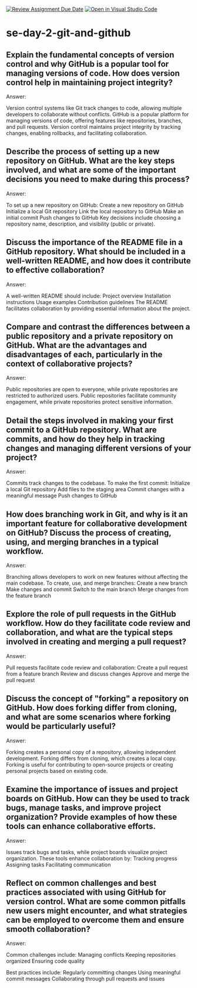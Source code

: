 [![Review Assignment Due Date](https://classroom.github.com/assets/deadline-readme-button-22041afd0340ce965d47ae6ef1cefeee28c7c493a6346c4f15d667ab976d596c.svg)](https://classroom.github.com/a/8wgCKhpZ)
[![Open in Visual Studio Code](https://classroom.github.com/assets/open-in-vscode-2e0aaae1b6195c2367325f4f02e2d04e9abb55f0b24a779b69b11b9e10269abc.svg)](https://classroom.github.com/online_ide?assignment_repo_id=15585550&assignment_repo_type=AssignmentRepo)
# se-day-2-git-and-github
## Explain the fundamental concepts of version control and why GitHub is a popular tool for managing versions of code. How does version control help in maintaining project integrity?

Answer:

Version control systems like Git track changes to code, allowing multiple developers to collaborate without conflicts. GitHub is a popular platform for managing versions of code, offering features like repositories, branches, and pull requests. Version control maintains project integrity by tracking changes, enabling rollbacks, and facilitating collaboration.

## Describe the process of setting up a new repository on GitHub. What are the key steps involved, and what are some of the important decisions you need to make during this process?

Answer:

To set up a new repository on GitHub:
Create a new repository on GitHub
Initialize a local Git repository
Link the local repository to GitHub
Make an initial commit
Push changes to GitHub
Key decisions include choosing a repository name, description, and visibility (public or private).

## Discuss the importance of the README file in a GitHub repository. What should be included in a well-written README, and how does it contribute to effective collaboration?

Answer:

A well-written README should include:
Project overview
Installation instructions
Usage examples
Contribution guidelines
The README facilitates collaboration by providing essential information about the project.

## Compare and contrast the differences between a public repository and a private repository on GitHub. What are the advantages and disadvantages of each, particularly in the context of collaborative projects?

Answer:

Public repositories are open to everyone, while private repositories are restricted to authorized users. Public repositories facilitate community engagement, while private repositories protect sensitive information.

## Detail the steps involved in making your first commit to a GitHub repository. What are commits, and how do they help in tracking changes and managing different versions of your project?

Answer:

Commits track changes to the codebase. To make the first commit:
Initialize a local Git repository
Add files to the staging area
Commit changes with a meaningful message
Push changes to GitHub

## How does branching work in Git, and why is it an important feature for collaborative development on GitHub? Discuss the process of creating, using, and merging branches in a typical workflow.

Answer:

Branching allows developers to work on new features without affecting the main codebase. To create, use, and merge branches:
Create a new branch
Make changes and commit
Switch to the main branch
Merge changes from the feature branch

## Explore the role of pull requests in the GitHub workflow. How do they facilitate code review and collaboration, and what are the typical steps involved in creating and merging a pull request?

Answer:

Pull requests facilitate code review and collaboration:
Create a pull request from a feature branch
Review and discuss changes
Approve and merge the pull request

## Discuss the concept of "forking" a repository on GitHub. How does forking differ from cloning, and what are some scenarios where forking would be particularly useful?

Answer:

Forking creates a personal copy of a repository, allowing independent development. Forking differs from cloning, which creates a local copy. Forking is useful for contributing to open-source projects or creating personal projects based on existing code.

## Examine the importance of issues and project boards on GitHub. How can they be used to track bugs, manage tasks, and improve project organization? Provide examples of how these tools can enhance collaborative efforts.

Answer:

Issues track bugs and tasks, while project boards visualize project organization. These tools enhance collaboration by:
Tracking progress
Assigning tasks
Facilitating communication

## Reflect on common challenges and best practices associated with using GitHub for version control. What are some common pitfalls new users might encounter, and what strategies can be employed to overcome them and ensure smooth collaboration?

Answer:

Common challenges include:
Managing conflicts
Keeping repositories organized
Ensuring code quality

Best practices include:
Regularly committing changes
Using meaningful commit messages
Collaborating through pull requests and issues
